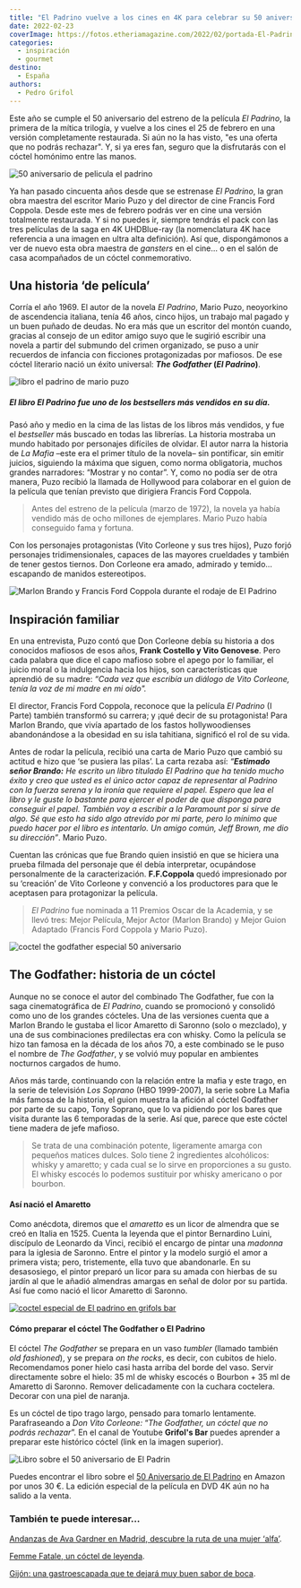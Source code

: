 ```yaml
---
title: "El Padrino vuelve a los cines en 4K para celebrar su 50 aniversario"
date: 2022-02-23
coverImage: https://fotos.etheriamagazine.com/2022/02/portada-El-Padrino-50-Anos.jpg
categories: 
  - inspiración
  - gourmet
destino: 
  - España
authors: 
  - Pedro Grifol
---
```


Este año se cumple el 50 aniversario del estreno de la película _El Padrino_, la primera de la mítica trilogía, y vuelve a los cines el 25 de febrero en una versión completamente restaurada. Si aún no la has visto, "es una oferta que no podrás rechazar". Y, si ya eres fan, seguro que la disfrutarás con el cóctel homónimo entre las manos.

![50 aniversario de pelicula el padrino](https://fotos.etheriamagazine.com/2022/02/El-Padrino-50-Aniversario.jpg "50 aniversario de El Padrino.")

Ya han pasado cincuenta años desde que se estrenase _El Padrino_, la gran obra maestra 
del escritor Mario Puzo y del director de cine Francis Ford Coppola. Desde este mes de 
febrero podrás ver en cine una versión totalmente restaurada. Y si no puedes ir, siempre 
tendrás el pack con las tres películas de la saga en 4K UHDBlue-ray (la nomenclatura 4K 
hace referencia a una imagen en ultra alta definición). Así que, dispongámonos a ver de 
nuevo esta obra maestra de _gansters_ en el cine… o en el salón de casa acompañados de 
un cóctel conmemorativo. 

## Una historia ‘de película’

Corría el año 1969. El autor de la novela _El Padrino_, Mario Puzo, neoyorkino de 
ascendencia italiana, tenía 46 años, cinco hijos, un trabajo mal pagado y un buen puñado 
de deudas. No era más que un escritor del montón cuando, gracias al consejo de un editor 
amigo suyo que le sugirió escribir una novela a partir del submundo del crimen 
organizado, se puso a unir recuerdos de infancia con ficciones protagonizadas por 
mafiosos. De ese cóctel literario nació un éxito universal: **_The Godfather_ (_El 
Padrino_)**. 

![libro el padrino de mario puzo](https://fotos.etheriamagazine.com/2022/02/libro-el-padrino.jpg)

##### El libro _El Padrino_ fue uno de los bestsellers más vendidos en su día.

Pasó año y medio en la cima de las listas de los libros más vendidos, y fue el 
_bestseller_ más buscado en todas las librerías. La historia mostraba un mundo habitado 
por personajes difíciles de olvidar. El autor narra la historia de _La Mafia_ –este era 
el primer título de la novela– sin pontificar, sin emitir juicios, siguiendo la máxima 
que siguen, como norma obligatoria, muchos grandes narradores: “Mostrar y no contar”. Y, 
como no podía ser de otra manera, Puzo recibió la llamada de Hollywood para colaborar en 
el guion de la película que tenían previsto que dirigiera Francis Ford Coppola. 

> Antes del estreno de la película (marzo de 1972), la novela ya había vendido más de ocho 
> millones de ejemplares. Mario Puzo había conseguido fama y fortuna. 

Con los personajes protagonistas (Vito Corleone y sus tres hijos), Puzo forjó personajes 
tridimensionales, capaces de las mayores crueldades y también de tener gestos tiernos. 
Don Corleone era amado, admirado y temido… escapando de manidos estereotipos. 

![Marlon Brando y Francis Ford Coppola durante el rodaje de El Padrino](https://fotos.etheriamagazine.com/2022/02/Marlon-Brando-y-Francis-Ford-Coppola.jpg "Marlon Brando y Francis Ford Coppola durante el rodaje de El Padrino, en 1971.")

## Inspiración familiar

En una entrevista, Puzo contó que Don Corleone debía su historia a dos conocidos 
mafiosos de esos años, **Frank Costello y Vito Genovese**. Pero cada palabra que dice el 
capo mafioso sobre el apego por lo familiar, el juicio moral o la indulgencia hacia los 
hijos, son características que aprendió de su madre: _“Cada vez que escribía un diálogo 
de Vito Corleone, tenía la voz de mi madre en mi oído"._ 

El director, Francis Ford Coppola, reconoce que la película _El Padrino_ (I Parte) 
también transformó su carrera; y ¡qué decir de su protagonista! Para Marlon Brando, que 
vivía apartado de los fastos hollywoodienses abandonándose a la obesidad en su isla 
tahitiana, significó el rol de su vida. 

Antes de rodar la película, recibió una carta de Mario Puzo que cambió su actitud e hizo 
que ‘se pusiera las pilas’. La carta rezaba así: _“**Estimado señor Brando:** He escrito 
un libro titulado El Padrino que ha tenido mucho éxito y creo que usted es el único 
actor capaz de representar al Padrino con la fuerza serena y la ironía que requiere el 
papel. Espero que lea el libro y le guste lo bastante para ejercer el poder de que 
disponga para conseguir el papel. También voy a escribir a la Paramount por si sirve de 
algo._ _Sé que esto ha sido algo atrevido por mi parte, pero lo mínimo que puedo hacer 
por el libro es intentarlo. Un amigo común, Jeff Brown, me dio su dirección”_. Mario 
Puzo. 

Cuentan las crónicas que fue Brando quien insistió en que se hiciera una prueba filmada 
del personaje que él debía interpretar, ocupándose personalmente de la caracterización. 
**F.F.Coppola** quedó impresionado por su ‘creación’ de Vito Corleone y convenció a los 
productores para que le aceptasen para protagonizar la película. 

> _El Padrino_ fue nominada a 11 Premios Oscar de la Academia, y se llevó tres: Mejor 
> Película, Mejor Actor (Marlon Brando) y Mejor Guion Adaptado (Francis Ford Coppola y 
> Mario Puzo). 

![coctel the godfather especial 50 aniversario](https://fotos.etheriamagazine.com/2022/02/coctel-the-godfather.jpg "Cóctel The Godfather. © Pedro Grifol")

## The Godfather: historia de un cóctel

Aunque no se conoce el autor del combinado The Godfather, fue con la saga 
cinematográfica de _El Padrino_, cuando se promocionó y consolidó como uno de los 
grandes cócteles. Una de las versiones cuenta que a Marlon Brando le gustaba el licor 
Amaretto di Saronno (solo o mezclado), y una de sus combinaciones predilectas era con 
whisky. Como la película se hizo tan famosa en la década de los años 70, a este 
combinado se le puso el nombre de _The Godfather_, y se volvió muy popular en ambientes 
nocturnos cargados de humo. 

Años más tarde, continuando con la relación entre la mafia y este trago, en la serie de 
televisión _Los Soprano_ (HBO 1999-2007), la serie sobre La Mafia más famosa de la 
historia, el guion muestra la afición al cóctel Godfather por parte de su capo, Tony 
Soprano, que lo va pidiendo por los bares que visita durante las 6 temporadas de la 
serie. Así que, parece que este cóctel tiene madera de jefe mafioso. 

> Se trata de una combinación potente, ligeramente amarga con pequeños matices dulces. 
> Solo tiene 2 ingredientes alcohólicos: whisky y amaretto; y cada cual se lo sirve en 
> proporciones a su gusto. El whisky escocés lo podemos sustituir por whisky americano o 
> por bourbon. 

#### Así nació el Amaretto

Como anécdota, diremos que el _amaretto_ es un licor de almendra que se creó en Italia 
en 1525. Cuenta la leyenda que el pintor Bernardino Luini, discípulo de Leonardo da 
Vinci, recibió el encargo de pintar una _madonna_ para la iglesia de Saronno. Entre el 
pintor y la modelo surgió el amor a primera vista; pero, tristemente, ella tuvo que 
abandonarle. En su desasosiego, el pintor preparó un licor para su amada con hierbas de 
su jardín al que le añadió almendras amargas en señal de dolor por su partida. Así fue 
como nació el licor Amaretto di Saronno. 

[![coctel especial de El padrino en grifols bar](https://fotos.etheriamagazine.com/2022/02/coctel-grifols-bar.jpg "Haz click en la imagen para aprender a hacer el cóctel The Godfather.")](https://www.youtube.com/watch?v=GHFAwl36A4o)

#### Cómo preparar el cóctel The Godfather o El Padrino

El cóctel _The Godfather_ se prepara en un vaso _tumbler_ (llamado también _old 
fashioned_), y se prepara _on the rocks_, es decir, con cubitos de hielo. Recomendamos 
poner hielo casi hasta arriba del borde del vaso. Servir directamente sobre el hielo: 35 
ml de whisky escocés o Bourbon + 35 ml de Amaretto di Saronno. Remover delicadamente con 
la cuchara coctelera. Decorar con una piel de naranja. 

Es un cóctel de tipo trago largo, pensado para tomarlo lentamente. Parafraseando a _Don 
Vito Corleone:_ “_The Godfather, un cóctel que no podrás rechazar_”. En el canal de 
Youtube **Grifol's Bar** puedes aprender a preparar este histórico cóctel (link en la 
imagen superior). 

![Libro sobre el 50 aniversario de El Padrin](https://fotos.etheriamagazine.com/2022/02/el-padrino-libro.jpg)

Puedes encontrar el libro sobre el [50 Aniversario de El 
Padrino](https://amzn.to/3saxRKN) en Amazon por unos 30 €. La edición especial de la 
película en DVD 4K aún no ha salido a la venta. 

### También te puede interesar...

[Andanzas de Ava Gardner en Madrid, descubre la ruta de una mujer 
‘alfa’](https://etheriamagazine.com/2022/01/12/ruta-ava-gardner-en-madrid/). 

[Femme Fatale, un cóctel de 
leyenda](https://etheriamagazine.com/2020/07/24/coctel-femme-fatale-jacky-kennedy-y-camboya/). 

[Gijón: una gastroescapada que te dejará muy buen sabor de 
boca](https://etheriamagazine.com/2021/01/25/gijon-y-sus-mejores-sidrerias-restaurantes-pastelerias/).
